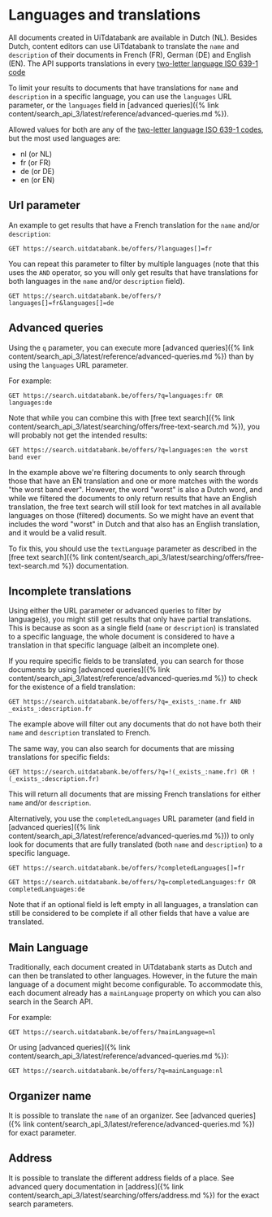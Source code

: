 ---
---

# Languages and translations

All documents created in UiTdatabank are available in Dutch \(NL\). Besides Dutch, content editors can use UiTdatabank to translate the `name` and `description` of their documents in French \(FR\), German \(DE\) and English \(EN\). The API supports translations in every [two-letter language ISO 639-1 code](https://en.wikipedia.org/wiki/List_of_ISO_639-1_codes)

To limit your results to documents that have translations for `name` and `description` in a specific language, you can use the `languages` URL parameter, or the `languages` field in [advanced queries]({% link content/search_api_3/latest/reference/advanced-queries.md %}).

Allowed values for both are any of the [two-letter language ISO 639-1 codes](https://en.wikipedia.org/wiki/List_of_ISO_639-1_codes), but the most used languages are:

* nl \(or NL\)
* fr \(or FR\)
* de \(or DE\)
* en \(or EN\)

## Url parameter

An example to get results that have a French translation for the `name` and/or `description`:

```
GET https://search.uitdatabank.be/offers/?languages[]=fr
```

You can repeat this parameter to filter by multiple languages \(note that this uses the `AND` operator, so you will only get results that have translations for both languages in the `name` and/or `description` field\).

```
GET https://search.uitdatabank.be/offers/?languages[]=fr&languages[]=de
```

## Advanced queries

Using the `q` parameter, you can execute more [advanced queries]({% link content/search_api_3/latest/reference/advanced-queries.md %}) than by using the `languages` URL parameter.

For example:

```
GET https://search.uitdatabank.be/offers/?q=languages:fr OR languages:de
```

Note that while you can combine this with [free text search]({% link content/search_api_3/latest/searching/offers/free-text-search.md %}), you will probably not get the intended results:

```
GET https://search.uitdatabank.be/offers/?q=languages:en the worst band ever
```

In the example above we're filtering documents to only search through those that have an EN translation and one or more matches with the words "the worst band ever". However, the word "worst" is also a Dutch word, and while we filtered the documents to only return results that have an English translation, the free text search will still look for text matches in all available languages on those \(filtered\) documents. So we might have an event that includes the word "worst" in Dutch and that also has an English translation, and it would be a valid result.

To fix this, you should use the `textLanguage` parameter as described in the [free text search]({% link content/search_api_3/latest/searching/offers/free-text-search.md %}) documentation.

## Incomplete translations

Using either the URL parameter or advanced queries to filter by language\(s\), you might still get results that only have partial translations. This is because as soon as a single field (`name` or `description`) is translated to a specific language, the whole document is considered to have a translation in that specific language \(albeit an incomplete one\).

If you require specific fields to be translated, you can search for those documents by using [advanced queries]({% link content/search_api_3/latest/reference/advanced-queries.md %}) to check for the existence of a field translation:

```
GET https://search.uitdatabank.be/offers/?q=_exists_:name.fr AND _exists_:description.fr
```

The example above will filter out any documents that do not have both their `name` and `description` translated to French.

The same way, you can also search for documents that are missing translations for specific fields:

```
GET https://search.uitdatabank.be/offers/?q=!(_exists_:name.fr) OR !(_exists_:description.fr)
```

This will return all documents that are missing French translations for either `name` and/or `description`.

Alternatively, you use the `completedLanguages` URL parameter \(and field in [advanced queries]({% link content/search_api_3/latest/reference/advanced-queries.md %})\) to only look for documents that are fully translated (both `name` and `description`) to a specific language.

```
GET https://search.uitdatabank.be/offers/?completedLanguages[]=fr
```

```
GET https://search.uitdatabank.be/offers/?q=completedLanguages:fr OR completedLanguages:de
```

Note that if an optional field is left empty in all languages, a translation can still be considered to be complete if all other fields that have a value are translated.

## Main Language

Traditionally, each document created in UiTdatabank starts as Dutch and can then be translated to other languages. However, in the future the main language of a document might become configurable. To accommodate this, each document already has a `mainLanguage` property on which you can also search in the Search API.

For example:

```
GET https://search.uitdatabank.be/offers/?mainLanguage=nl
```

Or using [advanced queries]({% link content/search_api_3/latest/reference/advanced-queries.md %}):

```
GET https://search.uitdatabank.be/offers/?q=mainLanguage:nl
```

## Organizer name

It is possible to translate the `name` of an organizer. See [advanced queries]({% link content/search_api_3/latest/reference/advanced-queries.md %}) for exact parameter.


## Address

It is possible to translate the different address fields of a place. See advanced query documentation in [address]({% link content/search_api_3/latest/searching/offers/address.md %}) for the exact search parameters.
